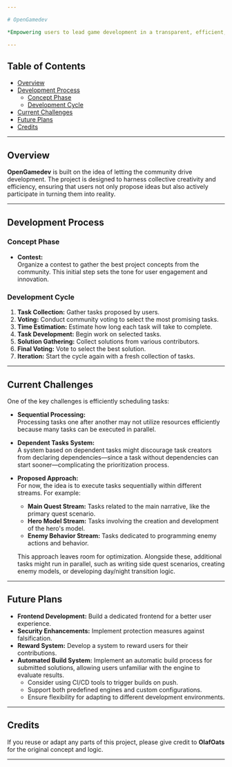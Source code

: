 ```yaml
---

# OpenGamedev

*Empowering users to lead game development in a transparent, efficient, and community-driven way.*

---
```


## Table of Contents

- [Overview](#overview)
- [Development Process](#development-process)
  - [Concept Phase](#concept-phase)
  - [Development Cycle](#development-cycle)
- [Current Challenges](#current-challenges)
- [Future Plans](#future-plans)
- [Credits](#credits)

---

## Overview

**OpenGamedev** is built on the idea of letting the community drive development. The project is designed to harness collective creativity and efficiency, ensuring that users not only propose ideas but also actively participate in turning them into reality.

---

## Development Process

### Concept Phase

- **Contest:**  
  Organize a contest to gather the best project concepts from the community. This initial step sets the tone for user engagement and innovation.

### Development Cycle

1. **Task Collection:** Gather tasks proposed by users.
2. **Voting:** Conduct community voting to select the most promising tasks.
3. **Time Estimation:** Estimate how long each task will take to complete.
4. **Task Development:** Begin work on selected tasks.
5. **Solution Gathering:** Collect solutions from various contributors.
6. **Final Voting:** Vote to select the best solution.
7. **Iteration:** Start the cycle again with a fresh collection of tasks.

---

## Current Challenges

One of the key challenges is efficiently scheduling tasks:

- **Sequential Processing:**  
  Processing tasks one after another may not utilize resources efficiently because many tasks can be executed in parallel.

- **Dependent Tasks System:**  
  A system based on dependent tasks might discourage task creators from declaring dependencies—since a task without dependencies can start sooner—complicating the prioritization process.

- **Proposed Approach:**  
  For now, the idea is to execute tasks sequentially within different streams. For example:
  
  - **Main Quest Stream:** Tasks related to the main narrative, like the primary quest scenario.
  - **Hero Model Stream:** Tasks involving the creation and development of the hero's model.
  - **Enemy Behavior Stream:** Tasks dedicated to programming enemy actions and behavior.

  This approach leaves room for optimization. Alongside these, additional tasks might run in parallel, such as writing side quest scenarios, creating enemy models, or developing day/night transition logic.

---
## Future Plans

- **Frontend Development:** Build a dedicated frontend for a better user experience.
- **Security Enhancements:** Implement protection measures against falsification.
- **Reward System:** Develop a system to reward users for their contributions.
- **Automated Build System:** Implement an automatic build process for submitted solutions, allowing users unfamiliar with the engine to evaluate results.  
  - Consider using CI/CD tools to trigger builds on push.  
  - Support both predefined engines and custom configurations.  
  - Ensure flexibility for adapting to different development environments.  
---

## Credits

If you reuse or adapt any parts of this project, please give credit to **OlafOats** for the original concept and logic.

---
